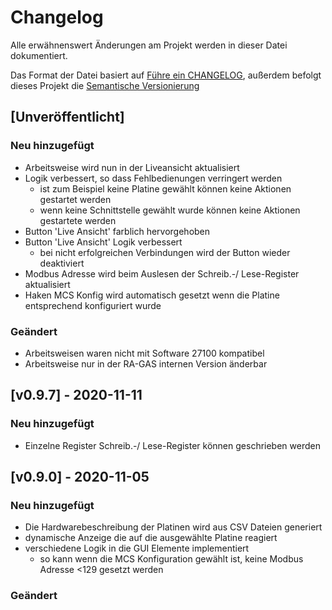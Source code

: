 # Changelog

Alle erwähnenswert Änderungen am Projekt werden in dieser Datei dokumentiert.

Das Format der Datei basiert auf [Führe ein CHANGELOG](https://keepachangelog.com/de/1.0.0/),
außerdem befolgt dieses Projekt die [Semantische Versionierung](https://semver.org/lang/de/spec/v2.0.0.html)

## [Unveröffentlicht]

### Neu hinzugefügt

- Arbeitsweise wird nun in der Liveansicht aktualisiert
- Logik verbessert, so dass Fehlbedienungen verringert werden
  - ist zum Beispiel keine Platine gewählt können keine Aktionen gestartet werden
  - wenn keine Schnittstelle gewählt wurde können keine Aktionen gestartete werden
- Button 'Live Ansicht' farblich hervorgehoben
- Button 'Live Ansicht' Logik verbessert
  - bei nicht erfolgreichen Verbindungen wird der Button wieder deaktiviert
- Modbus Adresse wird beim Auslesen der Schreib.-/ Lese-Register aktualisiert
- Haken MCS Konfig wird automatisch gesetzt wenn die Platine entsprechend konfiguriert wurde

### Geändert

- Arbeitsweisen waren nicht mit Software 27100 kompatibel
- Arbeitsweise nur in der RA-GAS internen Version änderbar

## [v0.9.7] - 2020-11-11

### Neu hinzugefügt

- Einzelne Register Schreib.-/ Lese-Register können geschrieben werden

## [v0.9.0] - 2020-11-05

### Neu hinzugefügt

- Die Hardwarebeschreibung der Platinen wird aus CSV Dateien generiert
- dynamische Anzeige die auf die ausgewählte Platine reagiert
- verschiedene Logik in die GUI Elemente implementiert
  - so kann wenn die MCS Konfiguration gewählt ist, keine Modbus Adresse <129 gesetzt werden

### Geändert

[v0.1.0]: https://gitlab.com/RA-GAS-GmbH/rgms_konfig/-/tags/v0.1.0

